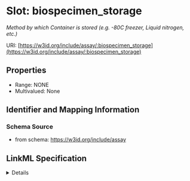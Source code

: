 # Slot: biospecimen_storage
_Method by which Container is stored (e.g. -80C freezer, Liquid nitrogen, etc.)_


URI: [https://w3id.org/include/assay/:biospecimen_storage](https://w3id.org/include/assay/:biospecimen_storage)



<!-- no inheritance hierarchy -->




## Properties

* Range: NONE
* Multivalued: None







## Identifier and Mapping Information







### Schema Source


* from schema: https://w3id.org/include/assay




## LinkML Specification

<details>
```yaml
name: biospecimen_storage
definition_uri: include:biospecimen_storage
description: Method by which Container is stored (e.g. -80C freezer, Liquid nitrogen,
  etc.)
from_schema: https://w3id.org/include/assay
rank: 1000
alias: biospecimen_storage
domain_of:
- Biospecimen
- Biospecimen

```
</details>